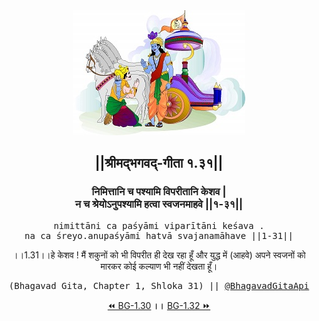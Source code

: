 <center><img src="../../asset/BG.png" alt="#API #bhagavadgitaapi #slok #nodejs #js #api #gitaapi #krishna #hinduism #vedic #ISKCON #shreemadbhagavadgita #technology"/>
<h2>||श्रीमद्‍भगवद्‍-गीता १.३१||</h2>
<h3>निमित्तानि च पश्यामि विपरीतानि केशव |<br/>न च श्रेयोऽनुपश्यामि हत्वा स्वजनमाहवे ||१-३१||</h3>
<pre>nimittāni ca paśyāmi viparītāni keśava .<br/>na ca śreyo.anupaśyāmi hatvā svajanamāhave ||1-31||</pre>
<p>।।1.31।।हे केशव ! मैं शकुनों को भी विपरीत ही देख रहा हूँ और युद्ध में (आहवे) अपने स्वजनों को मारकर कोई कल्याण भी नहीं देखता हूँ।</p>
<pre>(Bhagavad Gita, Chapter 1, Shloka 31) || <a href="https://twitter.com/bhagavadgitaapi">@BhagavadGitaApi</a></pre><a href="../../1/30">⏪  BG-1.30</a><b>        ।।        </b><a href="../../1/32">BG-1.32  ⏩</a></center></center>